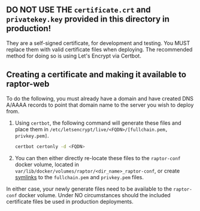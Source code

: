 ## DO NOT USE THE `certificate.crt` and `privatekey.key` provided in this directory in production!

They are a self-signed certificate, for development and testing. You MUST replace them with valid certificate files when deploying. The recommended method for doing so is using Let's Encrypt via Certbot.

## Creating a certificate and making it available to raptor-web

To do the following, you must already have a domain and have created DNS A/AAAA records to point that domain name to the server you wish to deploy from.

1) Using `certbot`, the following command will generate these files and place them in `/etc/letsencrypt/live/<FQDN>/[fullchain.pem, privkey.pem]`.

    ```bash
    certbot certonly -d <FQDN>
    ```

2) You can then either directly re-locate these files to the `raptor-conf` docker volume, located in `var/lib/docker/volumes/raptor/<dir_name>_raptor-conf`, or create [symlinks](https://www.howtogeek.com/287014/how-to-create-and-use-symbolic-links-aka-symlinks-on-linux/) to the `fullchain.pem` and `privkey.pem` files.

In either case, your newly generate files need to be available to the `raptor-conf` docker volume. Under NO circumstances should the included certificate files be used in production deployments.
